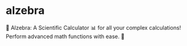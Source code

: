 # alzebra
🧮 Alzebra: A Scientific Calculator 📊 for all your complex calculations! Perform advanced math functions with ease. 🌟
